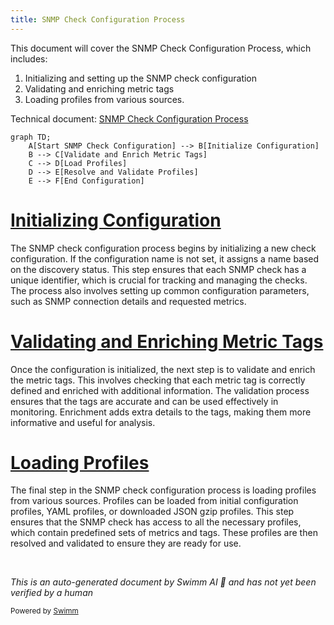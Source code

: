 ```yaml
---
title: SNMP Check Configuration Process
---
```

This document will cover the SNMP Check Configuration Process, which includes:

1. Initializing and setting up the SNMP check configuration
2. Validating and enriching metric tags
3. Loading profiles from various sources.

Technical document: <SwmLink doc-title="SNMP Check Configuration Process">[SNMP Check Configuration Process](/.swm/snmp-check-configuration-process.kg77hnnq.sw.md)</SwmLink>

```mermaid
graph TD;
    A[Start SNMP Check Configuration] --> B[Initialize Configuration]
    B --> C[Validate and Enrich Metric Tags]
    C --> D[Load Profiles]
    D --> E[Resolve and Validate Profiles]
    E --> F[End Configuration]
```

# [Initializing Configuration](https://app.swimm.io/repos/Z2l0aHViJTNBJTNBZGF0YWRvZy1hZ2VudCUzQSUzQVN3aW1tLURlbW8=/docs/kg77hnnq#configure-function)

The SNMP check configuration process begins by initializing a new check configuration. If the configuration name is not set, it assigns a name based on the discovery status. This step ensures that each SNMP check has a unique identifier, which is crucial for tracking and managing the checks. The process also involves setting up common configuration parameters, such as SNMP connection details and requested metrics.

# [Validating and Enriching Metric Tags](https://app.swimm.io/repos/Z2l0aHViJTNBJTNBZGF0YWRvZy1hZ2VudCUzQSUzQVN3aW1tLURlbW8=/docs/kg77hnnq#validateenrichmetrictags-function)

Once the configuration is initialized, the next step is to validate and enrich the metric tags. This involves checking that each metric tag is correctly defined and enriched with additional information. The validation process ensures that the tags are accurate and can be used effectively in monitoring. Enrichment adds extra details to the tags, making them more informative and useful for analysis.

# [Loading Profiles](https://app.swimm.io/repos/Z2l0aHViJTNBJTNBZGF0YWRvZy1hZ2VudCUzQSUzQVN3aW1tLURlbW8=/docs/kg77hnnq#getprofiles)

The final step in the SNMP check configuration process is loading profiles from various sources. Profiles can be loaded from initial configuration profiles, YAML profiles, or downloaded JSON gzip profiles. This step ensures that the SNMP check has access to all the necessary profiles, which contain predefined sets of metrics and tags. These profiles are then resolved and validated to ensure they are ready for use.

&nbsp;

*This is an auto-generated document by Swimm AI 🌊 and has not yet been verified by a human*

<SwmMeta version="3.0.0" repo-id="Z2l0aHViJTNBJTNBZGF0YWRvZy1hZ2VudCUzQSUzQVN3aW1tLURlbW8=" repo-name="datadog-agent"><sup>Powered by [Swimm](/)</sup></SwmMeta>
